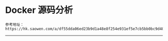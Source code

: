 # Docker 源码分析 #

	参考地址：https://hk.saowen.com/a/df55dda06ed23b9d1a48e8f254e931ef5e7cb5bb0bc9d405cca876c804770d31


---

## ##